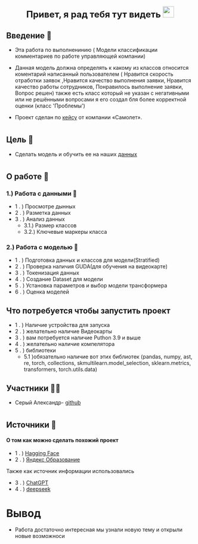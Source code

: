 <h1 align="center"><summary style="font-size: 24px;">Привет, я рад тебя тут видеть 
<img src="https://github.com/blackcater/blackcater/raw/main/images/Hi.gif" height="30"/></summary></h1>

## Введение 🐸
 - Эта работа по выполненинию ( Модели классификации комментариев по работе управляющей компании)

 - Данная модель должна определять к какому из классов относится коментарий написанный пользователем ( Нравится скорость отработки заявок ,Нравится качество выполнения заявки, Нравится качество работы сотрудников, Понравилось выполнение заявки, Вопрос решен) также есть класс который не указан с негативными или не решёнными вопросами я его создал бля более корректной оценки (класс 'Проблемы')

 - Проект сделан по <a href="https://github.com/Sr123Saha/4_intensiv_4/blob/main/Кейс.pdf" target="_blank">кейсу</a> от компании «Самолет».
<h1> </h1>


## Цель 🐛
 - Сделать модель и обучить ее на наших <a href="https://github.com/Sr123Saha/4_intensiv_4/blob/main/original.csv" target="_blank">данных</a>
<h1> </h1>

## О работе 🐌
 ### 1.) Работа с данными 📝
 - 1 . ) Просмотре дынных 
 - 2 . ) Разметка данных
 - 3 . ) Анализ данных
   - 3.1.) Размер классов
    - 3.2.) Ключевые маркеры класса
 ### 2.) Работа с моделью 🧩
 - 1 . ) Подготовка данных и классов для модели(Stratified)
 - 2 . ) Проверка наличия GUDA(для обучения на видеокарте)
 - 3 . ) Токенизация данных
 - 4 . ) Создание Dataset для модели
 - 5 . ) Установка параметров и выбор модели трансформера
 - 6 . ) Оценка моделей

## Что потребуется чтобы запустить проект
 - 1 . ) Наличие устройства для запуска 
 - 2 . ) желательно наличие Видеокарты 
 - 3 . ) вам потребуется наличие Puthon 3.9 и выше
 - 4 . ) желательно наличие компелятора
 - 5 . ) библиотеки
    - 5.1 )обязательно наличие вот этих библиотек (pandas, numpy, ast, re, torch, collections, skmultilearn.model_selection, sklearn.metrics, transformers, torch.utils.data)



## Участники 🧑‍💻

- Серый Александр-  [github](https://github.com/Sr123Saha)
 <h1></h1>

## Источники 📜
#### О том как можно сделать похожий проект 
 - 1 . ) <a href="https://huggingface.co/learn/llm-course/ru/chapter0/1?fw=pt" target="_blank">Hagging Face</a>
 - 2 . ) <a href="https://education.yandex.ru/handbook/ml/article/transformery" target="_blank">Яндекс Образование</a>

 Также как источник информации использовались 
  - 3 . ) <a href="https://chatgpt.com/" target="_blank">ChatGPT</a>
  - 4 . ) <a href="https://chat.deepseek.com/" target="_blank">deepseek</a>

# Вывод

 - Работа достаточно интересная мы узнали новую тему и открыли новые возможноси

